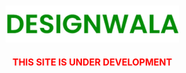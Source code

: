 <p align="center"><a href="https://laravel.com" target="_blank"><img src="public/_user_panel/img/DESIGNWALA.png" width="400"></a></p>

## <p align="center" style="color:red; text-transform: uppercase">This site is under development</p>
